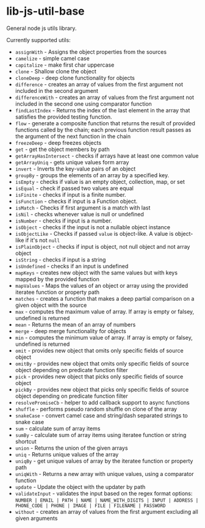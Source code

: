 # lib-js-util-base

General node js utils library.

Currently supported utils:
- `assignWith` - Assigns the object properties from the sources
- `camelize` - simple camel case
- `capitalize` - make first char uppercase
- `clone` - Shallow clone the object
- `cloneDeep` - deep clone functionality for objects
- `difference` - creates an array of values from the first argument not included in the second argument
- `differenceWith` - creates an array of values from the first argument not included in the second one using comparator function
- `findLastIndex` - Returns the index of the last element in the array that satisfies the provided testing function.
- `flow` - generate a composite function that returns the result of provided functions called by the chain; each previous function result passes as the argument of the next function in the chain
- `freezeDeep` - deep freezes objects
- `get` - get the object members by path
- `getArrayHasIntersect` - checks if arrays have at least one common value
- `getArrayUniq` - gets unique values form array
- `invert` - Inverts the key-value pairs of an object
- `groupBy` - groups the elements of an array by a specified key.
- `isEmpty` - checks if value is an empty object, collection, map, or set
- `isEqual` - check if passed two values are equal
- `isFinite` - checks if input is a finite number.
- `isFunction` - checks if input is a Function object.
- `isMatch` - Checks if first argument is a match with last
- `isNil` - checks whenever value is null or undefined
- `isNumber` - checks if input is a number.
- `isObject` - checks if the input is not a nullable object instance
- `isObjectLike` - Checks if passed `value` is object-like. A value is object-like if it's not `null`
- `isPlainObject` - checks if input is object, not null object and not array object
- `isString` - checks if input is a string
- `isUndefined` - checks if an input is undefined
- `mapKeys` - creates new object with the same values but with keys mapped by the provided function
- `mapValues` - Maps the values of an object or array using the provided iteratee function or property path
- `matches` - creates a function that makes a deep partial comparison on a given object with the source
- `max` - computes the maximum value of array. If array is empty or falsey, undefined is returned
- `mean` - Returns the mean of an array of numbers
- `merge` - deep merge functionality for objects
- `min` - computes the minimum value of array. If array is empty or falsey, undefined is returned
- `omit` - provides new object that omits only specific fields of source object
- `omitBy` -  provides new object that omits only specific fields of source object depending on predicate function filter
- `pick` - provides new object that picks only specific fields of source object
- `pickBy` -  provides new object that picks only specific fields of source object depending on predicate function filter
- `resolvePromiseCb` -  helper to add callback support to async functions
- `shuffle` - performs pseudo random shuffle on clone of the array
- `snakeCase` - convert camel case and string/dash separated strings to snake case
- `sum` - calculate sum of array items
- `sumBy` - calculate sum of array items using iteratee function or string shortcut
- `union` - Returns the union of the given arrays
- `uniq` - Returns unique values of the array
- `uniqBy` - get unique values of array by the iteratee function or property path
- `uniqWith` - Returns a new array with unique values, using a comparator function
- `update` - Update the object with the updater by path
- `validateInput` - validates the input based on the regex format options: `NUMBER | EMAIL | PATH | NAME | NAME_WITH_DIGITS | INPUT | ADDRESS | PHONE_CODE | PHONE | IMAGE | FILE | FILENAME | PASSWORD`
- `without` - creates an array of values from the first argument excluding all given arguments
